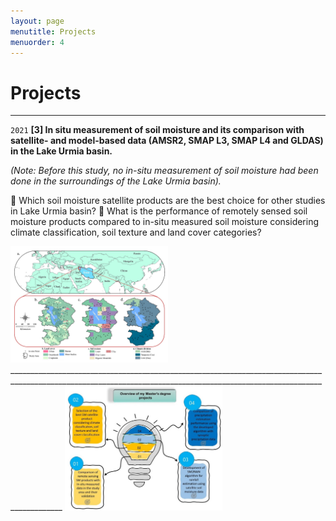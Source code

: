 ```yaml
---
layout: page
menutitle: Projects
menuorder: 4
---
```


# __Projects__


_________________________________________________________________________________________________________________________________________________________________________
`2021`
__[3] In situ measurement of soil moisture and its comparison with satellite- and model-based data (AMSR2, SMAP L3, SMAP L4 and GLDAS) in the Lake Urmia basin.__

*(Note: Before this study, no in-situ measurement of soil moisture had been done in the surroundings of the Lake Urmia basin).*

	Which soil moisture satellite products are the best choice for other studies in Lake Urmia basin? 
	What is the performance of remotely sensed soil moisture products compared to in-situ measured soil moisture considering climate classification, soil texture and land cover categories?

<img src="/assets//project01.jpg" width=50% height=50%>
_________________________________________________________________________________________________________________________________________________________________________


<img src="/assets//overview.jpg" width=50% height=50%>
